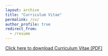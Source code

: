 ```yaml
---
layout: archive
title: "Curriculum Vitae"
permalink: /cv/
author_profile: true
redirect_from:
  - /resume
---
```


<a href ="https://docs.google.com/gview?url= https://github.com/amits1ngh/amits1ngh.github.io/raw/master/files/CV_Amit.pdf &embedded=true">Click here to download Curriculum Vitae [PDF]</a>
